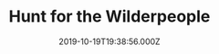 ---
title: "Hunt for the Wilderpeople"
year: 2016
date: 2019-10-19T19:38:56.000Z
permalink: /almanac/movies/2019-10-19-hunt-for-the-wilderpeople/index.html
rating: 3
---